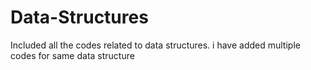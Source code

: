 # Data-Structures

Included all the codes related to data structures. i have added multiple codes for same data structure
